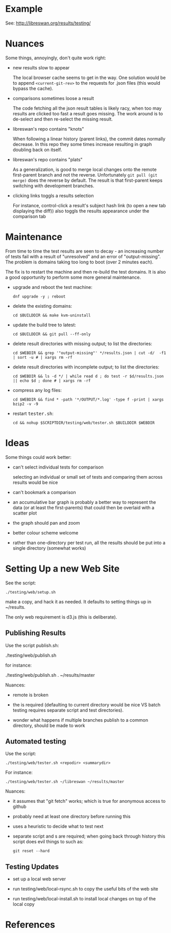 # Example


See: http://libreswan.org/results/testing/


# Nuances


Some things, annoyingly, don't quite work right:

- new results slow to appear

  The local browser cache seems to get in the way.  One solution would
  be to append `<current-git-rev>` to the requests for .json files
  (this would bypass the cache).

- comparisons sometimes loose a result

  The code fetching all the json result tables is likely racy, when
  too may results are clicked too fast a result goes missing.  The
  work around is to de-select and then re-select the missing result.

- libreswan's repo contains "knots"

  When following a linear history (parent links), the commit dates
  normally decrease.  In this repo they some times increase resulting
  in graph doubling back on itself.

- libreswan's repo contains "plats"

  As a generalization, is good to merge local changes onto the remote
  first-parent branch and not the reverse.  Unfortunately `git pull
  (git merge)` does the reverse by default.  The result is that
  first-parent keeps switching with development branches.

- clicking links toggls a results selection

  For instance, control-click a result's subject hash link (to open a
  new tab displaying the diff)) also toggls the results appearance
  under the comparison tab


# Maintenance


From time to time the test results are seen to decay - an increasing
number of tests fail with a result of "unresolved" and an error of
"output-missing".  The problem is domains taking too long to boot
(over 2 minutes each).

The fix is to restart the machine and then re-build the test domains.
It is also a good opportunity to perform some more general
maintenance.

- upgrade and reboot the test machine:

      dnf upgrade -y ; reboot

- delete the existing domains:

      cd $BUILDDIR && make kvm-uninstall

- update the build tree to latest:

      cd $BUILDDIR && git pull --ff-only

- delete result directories with missing output; to list the
  directories:

      cd $WEBDIR && grep '"output-missing"' */results.json | cut -d/  -f1 | sort -u # | xargs rm -rf

- delete result directories with incomplete output; to list the
  directories:

      cd $WEBDIR && ls -d */ | while read d ; do test -r $d/results.json || echo $d ; done # | xargs rm -rf

- compress any log files:

      cd $WEBDIR && find * -path '*/OUTPUT/*.log' -type f -print | xargs bzip2 -v -9

- restart <tt>tester.sh</tt>:

      cd && nohup $SCRIPTDIR/testing/web/tester.sh $BUILDDIR $WEBDIR


# Ideas


Some things could work better:

- can't select individual tests for comparison

  selecting an individual or small set of tests and comparing them
  across results would be nice

- can't bookmark a comparison

- an accumulative bar graph is probably a better way to represent the
  data (or at least the first-parents) that could then be overlaid
  with a scatter plot

- the graph should pan and zoom

- better colour scheme welcome

- rather than one-directory per test run, all the results should be
  put into a single directory (somewhat works)


# Setting Up a new Web Site


See the script:

    ./testing/web/setup.sh

make a copy, and hack it as needed.  It defaults to setting things up
in ~/results.

The only web requirement is d3.js (this is deliberate).


## Publishing Results


Use the script publish.sh:

  ./testing/web/publish.sh <repodir> <summarydir>

for instance:

  ./testing/web/publish.sh . ~/results/master

Nuances:

  - remote <summarydir> is broken

  - the <repodir> is required (defaulting to current directory would
    be nice VS batch testing requires separate script and test
    directories).

  - wonder what happens if multiple branches publish to a common
    directory, should be made to work


## Automated testing


Use the script:

    ./testing/web/tester.sh <repodir> <summarydir>

For instance:

    ./testing/web/tester.sh ~/libreswan ~/results/master

Nuances:

- it assumes that "git fetch" works; which is true for anonymous
  access to github

- probably need at least one directory before running this

- uses a heuristic to decide what to test next

- separate script and <repodir>s are required; when going back through
  history this script does evil things to <repodir> such as:

      git reset --hard


## Testing Updates


- set up a local web server

- run testing/web/local-rsync.sh to copy the useful bits of the web
  site

- run testing/web/local-install.sh to install local changes on top of
  the local copy


# References

